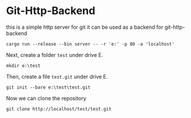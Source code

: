 # Git-Http-Backend
this is a simple http server for git
it can be used as a backend for git-http-backend

```shell
cargo run --release --bin server -- -r 'e:' -p 80 -a 'localhost'
```

Next, create a folder `test` under drive E.
```shell
mkdir e:\test
```
Then, create a file `test.git` under drive E.
```shell
git init --bare e:\test\test.git
```

Now we can clone the repository
```shell
git clone http://localhost/test/test.git
```